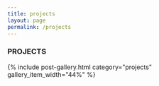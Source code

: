 ```yaml
---
title: projects
layout: page
permalink: /projects
---
```

### PROJECTS

{% include post-gallery.html category="projects" gallery_item_width="44%" %}
